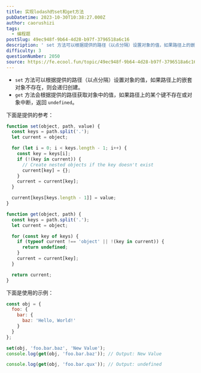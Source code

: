 ```yaml
---
title: 实现lodash的set和get方法
pubDatetime: 2023-10-30T10:38:27.000Z
author: caorushizi
tags:
  - 编程题
postSlug: 49ec948f-9b64-4d28-b97f-3796518a6c16
description: ' set 方法可以根据提供的路径（以点分隔）设置对象的值，如果路径上的嵌套对象不存在，则会递归创建。 get 方法会根据提供的路径获取对象中的值，如果路径上的某个键不存在或对象中断，返回 undefined。 下面是提供的参考： function set(object, path, value) { const keys = path.split(''.''); let current = objec'
difficulty: 3
questionNumber: 2050
source: https://fe.ecool.fun/topic/49ec948f-9b64-4d28-b97f-3796518a6c16
---
```


* `set` 方法可以根据提供的路径（以点分隔）设置对象的值，如果路径上的嵌套对象不存在，则会递归创建。
* `get` 方法会根据提供的路径获取对象中的值，如果路径上的某个键不存在或对象中断，返回 `undefined`。

下面是提供的参考：

```javascript
function set(object, path, value) {
  const keys = path.split('.');
  let current = object;

  for (let i = 0; i < keys.length - 1; i++) {
    const key = keys[i];
    if (!(key in current)) {
      // Create nested objects if the key doesn't exist
      current[key] = {};
    }
    current = current[key];
  }

  current[keys[keys.length - 1]] = value;
}

function get(object, path) {
  const keys = path.split('.');
  let current = object;

  for (const key of keys) {
    if (typeof current !== 'object' || !(key in current)) {
      return undefined;
    }
    current = current[key];
  }

  return current;
}
```

下面是使用的示例：

```javascript
const obj = { 
  foo: {
    bar: {
      baz: 'Hello, World!'
    }
  }
};

set(obj, 'foo.bar.baz', 'New Value');
console.log(get(obj, 'foo.bar.baz')); // Output: New Value

console.log(get(obj, 'foo.bar.qux')); // Output: undefined
```
